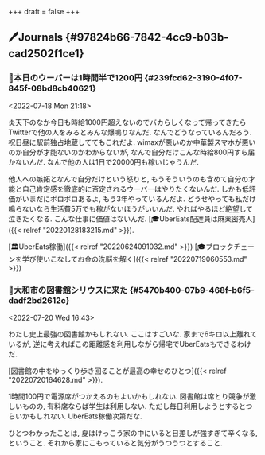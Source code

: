 +++
draft = false
+++

## 🖊Journals {#97824b66-7842-4cc9-b03b-cad2502f1ce1}


### 💭本日のウーバーは1時間半で1200円 {#239fcd62-3190-4f07-845f-08bd8cb40621}

<span class="timestamp-wrapper"><span class="timestamp">&lt;2022-07-18 Mon 21:18&gt;</span></span>

炎天下のなか今日も時給1000円超えないのでバカらしくなって帰ってきたらTwitterで他の人をみるとみんな爆鳴りなんだ. なんでどうなっているんだろう. 祝日昼に駅前独占地蔵しててもこれだよ. wimaxが悪いのか中華製スマホが悪いのか自分が才能ないのかわからないが, なんで自分だけこんな時給800円すら届かないんだ. なんで他の人は1日で20000円も稼いじゃうんだ.

他人への嫉妬となんで自分だけという怒りと, もうそういうのも含めて自分の才能と自己肯定感を徹底的に否定されるウーバーはやりたくないんだ. しかも低評価がいまだにポロポロあるよ, もう3年やっているんだよ. どうせやっても私だけ鳴らないなら生活費5万でも稼がないほうがいいんだ. やればやるほど絶望して泣きたくなる. こんな仕事に価値はないんだ. [🎓UberEats配達員は麻薬密売人]({{< relref "20220128183215.md" >}}).

[🏛UberEats稼働]({{< relref "20220624091032.md" >}}) [🎓ブロックチェーンを学び使いこなしてお金の洗脳を解く]({{< relref "20220719060553.md" >}})


### 💭大和市の図書館シリウスに来た {#5470b400-07b9-468f-b6f5-dadf2bd2612c}

<span class="timestamp-wrapper"><span class="timestamp">&lt;2022-07-20 Wed 16:43&gt;</span></span>

わたし史上最強の図書館かもしれない. ここはすごいな. 家まで6キロ以上離れているが, 逆に考えればこの距離感を利用しながら帰宅でUberEatsもできるわけだ.

[図書館の中をゆっくり歩き回ることが最高の幸せのひとつ]({{< relref "20220720164628.md" >}}).

1時間100円で電源席がつかえるのもよいかもしれない. 図書館は席とり競争が激しいものの, 有料席ならば学生は利用しない. ただし毎日利用しようとするとつらいかもしれない. UberEats稼働次第だな.

ひとつわかったことは, 夏はけっこう家の中にいると日差しが強すぎて辛くなる, ということ. それから家にこもっていると気分がうつうつとすること.
